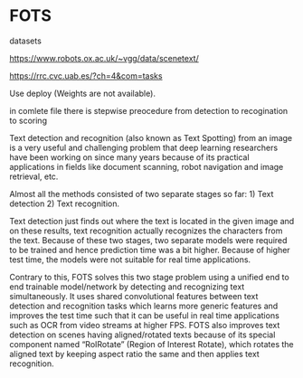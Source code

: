 # FOTS

datasets

https://www.robots.ox.ac.uk/~vgg/data/scenetext/

https://rrc.cvc.uab.es/?ch=4&com=tasks

Use deploy (Weights are not available).

in comlete file there is stepwise preocedure from detection to recogination to scoring 

Text detection and recognition (also known as Text Spotting) from an image is a very useful and challenging problem that deep learning researchers have been working on since many years because of its practical applications in fields like document scanning, robot navigation and image retrieval, etc.

Almost all the methods consisted of two separate stages so far: 1) Text detection 2) Text recognition. 

Text detection just finds out where the text is located in the given image and on these results, text recognition actually recognizes the characters from the text. Because of these two stages, two separate models were required to be trained and hence prediction time was a bit higher. Because of higher test time, the models were not suitable for real time applications. 

Contrary to this, FOTS solves this two stage problem using a unified end to end trainable model/network by detecting and recognizing text simultaneously. It uses shared convolutional features between text detection and recognition tasks which learns more generic features and improves the test time such that it can be useful in real time applications such as OCR from video streams at higher FPS. FOTS also improves text detection on scenes having aligned/rotated texts because of its special component named “RoIRotate” (Region of Interest Rotate), which rotates the aligned text by keeping aspect ratio the same and then applies text recognition.
